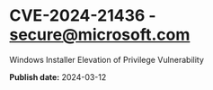 # CVE-2024-21436 - secure@microsoft.com

Windows Installer Elevation of Privilege Vulnerability

**Publish date:** 2024-03-12
